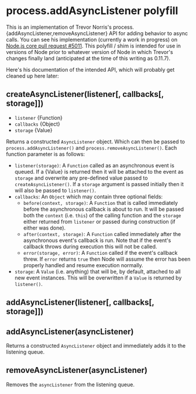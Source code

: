 # process.addAsyncListener polyfill

This is an implementation of Trevor Norris's
process.{addAsyncListener,removeAsyncListener} API for adding behavior to async
calls. You can see his implementation (currently a work in progress) on
[Node.js core pull request #5011](https://github.com/joyent/node/pull/6011).
This polyfill / shim is intended for use in versions of Node prior to whatever
version of Node in which Trevor's changes finally land (anticipated at the time of
this writing as 0.11.7).

Here's his documentation of the intended API, which will probably get cleaned up
here later:

## createAsyncListener(listener[, callbacks[, storage]])

* `listener` {Function}
* `callbacks` {Object}
* `storage` {Value}

Returns a constructed `AsyncListener` object. Which can then be passed to
`process.addAsyncListener()` and `process.removeAsyncListener()`. Each
function parameter is as follows:

* `listener(storage)`: A `Function` called as an asynchronous event is
queued. If a {Value} is returned then it will be attached to the event as
`storage` and overwrite any pre-defined value passed to
`createAsyncListener()`. If a `storage` argument is passed initially then
it will also be passed to `listener()`.
* `callbacks`: An `Object` which may contain three optional fields:
  * `before(context, storage)`: A `Function` that is called immediately
  before the asynchronous callback is about to run. It will be passed both
  the `context` (i.e. `this`) of the calling function and the `storage`
  either returned from `listener` or passed during construction (if either
  was done).
  * `after(context, storage)`: A `Function` called immediately after the
  asynchronous event's callback is run. Note that if the event's callback
  throws during execution this will not be called.
  * `error(storage, error)`: A `Function` called if the event's callback
  threw. If `error` returns `true` then Node will assume the error has
  been properly handled and resume execution normally.
* `storage`: A `Value` (i.e. anything) that will be, by default, attached
to all new event instances. This will be overwritten if a `Value` is
returned by `listener()`.


## addAsyncListener(listener[, callbacks[, storage]])
## addAsyncListener(asyncListener)

Returns a constructed `AsyncListener` object and immediately adds it to
the listening queue.


## removeAsyncListener(asyncListener)

Removes the `asyncListener` from the listening queue.
